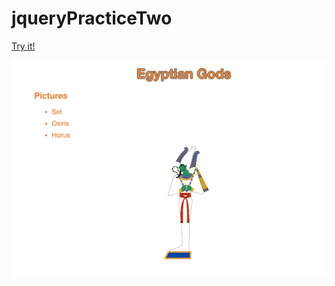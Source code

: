 # jqueryPracticeTwo

[Try it!](https://adam-rice.github.io/jqueryPracticeTwo/)

![alt tag](https://github.com/adam-rice/jqueryPracticeTwo/blob/gh-pages/screen.png)
